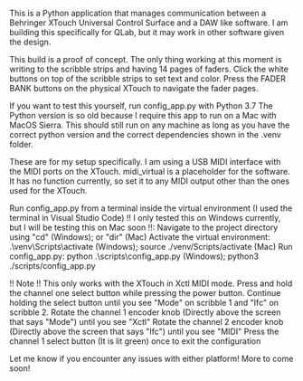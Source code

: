 This is a Python application that manages communication between a Behringer XTouch Universal Control Surface and a DAW like software.
I am building this specifically for QLab, but it may work in other software given the design.

This build is a proof of concept. The only thing working at this moment is writing to the scribble strips and having 14 pages of faders.
  Click the white buttons on top of the scribble strips to set text and color.
  Press the FADER BANK buttons on the physical XTouch to navigate the fader pages.

If you want to test this yourself, run config_app.py with Python 3.7
The Python version is so old because I require this app to run on a Mac with MacOS Sierra.
This should still run on any machine as long as you have the correct python version and the correct dependencies shown in the .venv folder.

These are for my setup specifically. I am using a USB MIDI interface with the MIDI ports on the XTouch.
midi_virtual is a placeholder for the software. It has no function currently, so set it to any MIDI output other than the ones used for the XTouch.

Run config_app.py from a terminal inside the virtual environment (I used the terminal in Visual Studio Code) !! I only tested this on Windows currently, but I will be testing this on Mac soon !!:
  Navigate to the project directory using "cd" (Windows); or "dir" (Mac)
  Activate the virtual environment: .\venv\Scripts\activate (Windows); source ./venv/Scripts/activate (Mac)
  Run config_app.py: python .\scripts\config_app.py (Windows); python3 ./scripts/config_app.py

!! Note !!
This only works with the XTouch in Xctl MIDI mode. 
  Press and hold the channel one select button while pressing the power button. Continue holding the select button until you see "Mode" on scribble 1 and "Ifc" on scribble 2. 
  Rotate the channel 1 encoder knob (Directly above the screen that says "Mode") until you see "Xctl"
  Rotate the channel 2 encoder knob (Directly above the screen that says "Ifc") until you see "MIDI"
  Press the channel 1 select button (It is lit green) once to exit the configuration

Let me know if you encounter any issues with either platform!
More to come soon!
